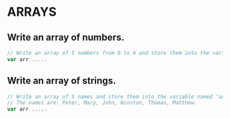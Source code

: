 # ARRAYS

## Write an array of numbers.
```javascript
// Write an array of 5 numbers from 0 to 4 and store them into the variable named 'arr'.
var arr .....
```

## Write an array of strings.
```javascript
// Write an array of 5 names and store them into the variable named 'arr'.
// The names are: Peter, Mary, John, Winston, Thomas, Matthew.
var arr .....
```

